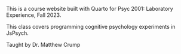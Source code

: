 This is a course website built with Quarto for Psyc 2001: Laboratory Experience, Fall 2023. 

This class covers programming cognitive psychology experiments in JsPsych.

Taught by Dr. Matthew Crump
